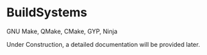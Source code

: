 # BuildSystems
GNU Make, QMake, CMake, GYP, Ninja

Under Construction, a detailed documentation will be provided later.
